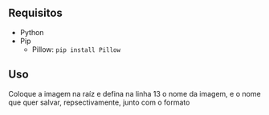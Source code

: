 ## Requisitos

-  Python
  - Pip
    - Pillow: `pip install Pillow`

## Uso

Coloque a imagem na raíz e defina na linha 13 o nome da imagem, e o nome que quer salvar, repsectivamente, junto com o formato